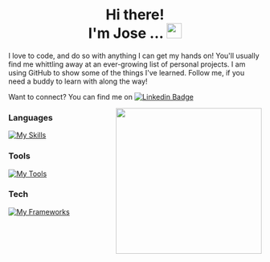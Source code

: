 <!--
**jgome284/jgome284** is a ✨ _special_ ✨ repository because its `README.md` (this file) appears on your GitHub profile.
-->

<h1 align="center">Hi there! <br> I'm Jose ... <img src="./Hi.gif" width="30px" height="30px"></h1>

I love to code, and do so with anything I can get my hands on! You'll usually find me whittling away at an ever-growing list of personal projects. I am using GitHub to show some of the things I've learned. Follow me, if you need a buddy to learn with along the way!

Want to connect? You can find me on [![Linkedin Badge](https://img.shields.io/badge/LinkedIn-0077B5?style=plastic&logo=linkedin&logoColor=white)](https://www.linkedin.com/in/jose-miguel-gomez-03ba16129/)

<img  src="./coding.gif" height="290px" align="right" />

### Languages

[![My Skills](https://skillicons.dev/icons?i=python,js,ts,html,css,cpp&perline=6)](https://skillicons.dev)

### Tools
[![My Tools](https://skillicons.dev/icons?i=docker,vscode,windows,linux,ubuntu,bash,md,git,github,gitlab,postman,figma,raspberrypi,arduino&perline=7)](https://skillicons.dev)

### Tech
[![My Frameworks](https://skillicons.dev/icons?i=nextjs,tailwind,prisma,postgres,flask,scikitlearn,tensorflow,regex,react,redux,nodejs,npm,deno,redis,mongodb,sqlite,&perline=8)](https://skillicons.dev)
